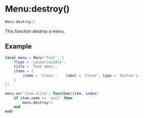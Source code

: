 # Menu:destroy()

```lua
Menu:destroy()
```
This function destroy a menu.

## Example
```lua
local menu = Menu('Test', {
	float = 'center|middle',
	title = 'Test menu',
	items = {
		{name = 'Close',    label = 'Close', type = 'button'},
	}
})

menu:on('item.click', function(item, index)
	if item.name == 'exit' then
		menu:destroy()
	end
end)

```